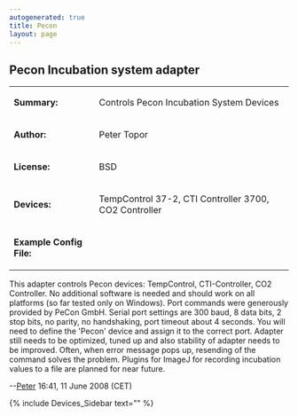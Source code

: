 ```yaml
---
autogenerated: true
title: Pecon
layout: page
---
```


## Pecon Incubation system adapter

<table>

<tr>

<td markdown="1">

**Summary:**

</td>

<td markdown="1">

Controls Pecon Incubation System Devices

</td>

</tr>

<tr>

<td markdown="1">

**Author:**

</td>

<td markdown="1">

Peter Topor

</td>

</tr>

<tr>

<td markdown="1">

**License:**

</td>

<td markdown="1">

BSD

</td>

</tr>

<tr>

<td markdown="1">

**Devices:**

</td>

<td markdown="1">

TempControl 37-2, CTI Controller 3700, CO2 Controller

</td>

</tr>

<tr>

<td markdown="1">

**Example Config File:**

</td>

<td markdown="1">

</td>

</tr>

</table>

This adapter controls Pecon devices: TempControl, CTI-Controller, CO2
Controller. No additional software is needed and should work on all
platforms (so far tested only on Windows). Port commands were generously
provided by PeCon GmbH. Serial port settings are 300 baud, 8 data bits,
2 stop bits, no parity, no handshaking, port timeout about 4 seconds.
You will need to define the 'Pecon' device and assign it to the correct
port. Adapter still needs to be optimized, tuned up and also stability
of adapter needs to be improved. Often, when error message pops up,
resending of the command solves the problem. Plugins for ImageJ for
recording incubation values to a file are planned for near future.

\--[Peter](User:Peto "wikilink") 16:41, 11 June 2008 (CET)

{% include Devices_Sidebar text="" %}

